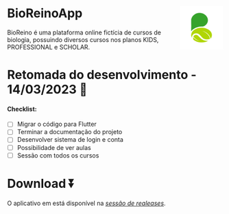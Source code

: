 # BioReinoApp <img src="app/src/main/ic_launcher-playstore.png" align="right" style="width: 20%;">
BioReino é uma plataforma online fictícia de cursos de biologia, possuindo diversos cursos nos planos KIDS, PROFESSIONAL e SCHOLAR.

# Retomada do desenvolvimento - 14/03/2023 🎉 

#### Checklist:
- [ ] Migrar o código para Flutter
- [ ] Terminar a documentação do projeto
- [ ] Desenvolver sistema de login e conta
- [ ] Possibilidade de ver aulas
- [ ] Sessão com todos os cursos

# Download ⏬

O aplicativo em está disponível na <a href="https://github.com/CaioLuppo/BioReinoApp/releases">*sessão de realeases*</a>.
